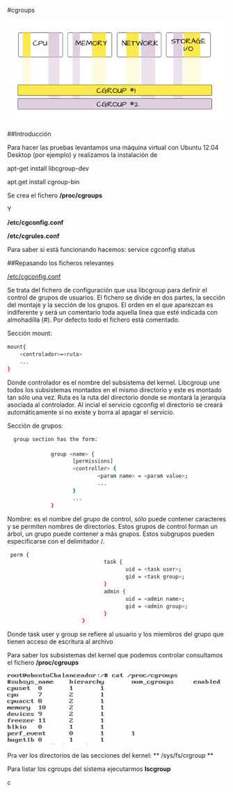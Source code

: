 #cgroups

![](imagenes/cgroup.png)

##Introducción

Para hacer las pruebas levantamos una máquina virtual con Ubuntu 12.04 Desktop (por ejemplo) y realizamos la instalación de 

apt-get install libcgroup-dev

apt.get install cgroup-bin 


Se crea el fichero 
**/proc/cgroups**

Y

**/etc/cgconfig.conf**

**/etc/cgrules.conf**


Para saber si está funcionando hacemos: service cgconfig status

##Repasando los ficheros relevantes

[/etc/cgconfig.conf](http://manpages.ubuntu.com/manpages/lucid/man5/cgconfig.conf.5.html)

Se trata del fichero de configuración que usa libcgroup para definir el control de grupos de usuarios. El fichero se divide en dos partes, la sección del montaje y la sección de los grupos. El orden en el que aparezcan es indiferente y será un comentario toda aquella linea que esté indicada con almohadilla (#). Por defecto todo el fichero está comentado.

Sección mount:

```sh
mount{
	<controlador>=<ruta>
    ...
}
```
Donde controlador es el nombre del subsistema del kernel. Libcgroup une todos los subsistemas montados en el mismo directorio y este es montado tan sólo una vez. Ruta es la ruta del directorio donde se montará la jerarquía asociada al controlador. Al incial el servicio cgconfig el directorio se creará automáticamente si no existe y borra al apagar el servicio.


Sección de grupos:

```sh
  group section has the form:

              group <name> {
                     [permissions]
                     <controller> {
                             <param name> = <param value>;
                             ...
                     }
                     ...
              }
```

Nombre: es el nombre del grupo de control, sólo puede contener caracteres y se permiten nombres de directorios. Estos grupos de control forman un árbol, un grupo puede contener a más grupos. Estos subgrupos pueden especificarse con el delimitador /.

```sh
 perm {
                               task {
                                      uid = <task user>;
                                      gid = <task group>;
                               }
                               admin {
                                      uid = <admin name>;
                                      gid = <admin group>;
                               }
                        }

```

Donde task user y group se refiere al usuario y los miembros del grupo que tienen acceso de escritura al archivo


Para saber los subsistemas del kernel que podemos controlar consultamos el fichero **/proc/cgroups**

![](imagenes/cgroup2.png)

Pra ver los directorios de las secciones del kernel:
** /sys/fs/crgroup **

Para listar los cgroups del sistema ejecutarmos **lscgroup**

c
